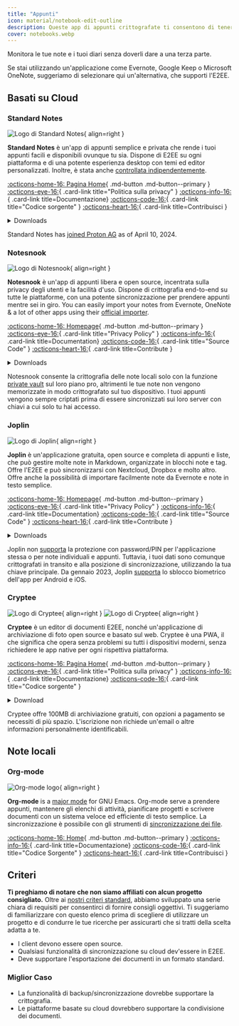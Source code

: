```yaml
---
title: "Appunti"
icon: material/notebook-edit-outline
description: Queste app di appunti crittografate ti consentono di tenere traccia delle tue note, senza darle alle terze parti.
cover: notebooks.webp
---
```


Monitora le tue note e i tuoi diari senza doverli dare a una terza parte.

Se stai utilizzando un'applicazione come Evernote, Google Keep o Microsoft OneNote, suggeriamo di selezionare qui un'alternativa, che supporti l'E2EE.

## Basati su Cloud

### Standard Notes

<div class="admonition recommendation" markdown>

![Logo di Standard Notes](assets/img/notebooks/standard-notes.svg){ align=right }

**Standard Notes** è un'app di appunti semplice e privata che rende i tuoi appunti facili e disponibili ovunque tu sia. Dispone di E2EE su ogni piattaforma e di una potente esperienza desktop con temi ed editor personalizzati. Inoltre, è stata anche [controllata indipendentemente](https://standardnotes.com/help/2/has-standard-notes-completed-a-third-party-security-audit).

[:octicons-home-16: Pagina Home](https://standardnotes.com){ .md-button .md-button--primary }
[:octicons-eye-16:](https://standardnotes.com/privacy){ .card-link title="Politica sulla privacy" }
[:octicons-info-16:](https://standardnotes.com/help){ .card-link title=Documentazione}
[:octicons-code-16:](https://github.com/standardnotes){ .card-link title="Codice sorgente" }
[:octicons-heart-16:](https://standardnotes.com/donate){ .card-link title=Contribuisci }

<details class="downloads" markdown>
<summary>Downloads</summary>

- [:simple-googleplay: Google Play](https://play.google.com/store/apps/details?id=com.standardnotes)
- [:simple-appstore: App Store](https://apps.apple.com/app/id1285392450)
- [:simple-github: GitHub](https://github.com/standardnotes/app/releases)
- [:simple-windows11: Windows](https://standardnotes.com)
- [:simple-apple: macOS](https://standardnotes.com)
- [:simple-linux: Linux](https://standardnotes.com)
- [:octicons-globe-16: Web](https://app.standardnotes.com)

</details>

</div>

Standard Notes has [joined Proton AG](https://standardnotes.com/blog/joining-forces-with-proton) as of April 10, 2024.

### Notesnook

<div class="admonition recommendation" markdown>

![Logo di Notesnook](assets/img/notebooks/notesnook.svg){ align=right }

**Notesnook** è un'app di appunti libera e open source, incentrata sulla privacy degli utenti e la facilità d'uso. Dispone di crittografia end-to-end su tutte le piattaforme, con una potente sincronizzazione per prendere appunti mentre sei in giro. You can easily import your notes from Evernote, OneNote & a lot of other apps using their [official importer](https://importer.notesnook.com).

[:octicons-home-16: Homepage](https://notesnook.com){ .md-button .md-button--primary }
[:octicons-eye-16:](https://notesnook.com/privacy){ .card-link title="Privacy Policy" }
[:octicons-info-16:](https://help.notesnook.com){ .card-link title=Documentation}
[:octicons-code-16:](https://github.com/streetwriters/notesnook){ .card-link title="Source Code" }
[:octicons-heart-16:](https://github.com/streetwriters/notesnook/blob/master/CONTRIBUTING.md){ .card-link title=Contribute }

<details class="downloads" markdown>
<summary>Downloads</summary>

- [:simple-googleplay: Google Play](https://play.google.com/store/apps/details?id=com.streetwriters.notesnook)
- [:simple-appstore: App Store](https://apps.apple.com/app/id1544027013)
- [:simple-github: GitHub](https://github.com/streetwriters/notesnook/releases)
- [:simple-windows11: Windows](https://notesnook.com/downloads)
- [:simple-apple: macOS](https://notesnook.com/downloads)
- [:simple-linux: Linux](https://notesnook.com/downloads)
- [:simple-firefoxbrowser: Firefox](https://notesnook.com/notesnook-web-clipper)
- [:simple-googlechrome: Chrome](https://chrome.google.com/webstore/detail/notesnook-web-clipper/kljhpemdlcnjohmfmkogahelkcidieaj)

</details>

</div>

Notesnook consente la crittografia delle note locali solo con la funzione [private vault](https://help.notesnook.com/lock-notes-with-private-vault) sul loro piano pro, altrimenti le tue note non vengono memorizzate in modo crittografato sul tuo dispositivo. I tuoi appunti vengono sempre criptati prima di essere sincronizzati sui loro server con chiavi a cui solo tu hai accesso.

### Joplin

<div class="admonition recommendation" markdown>

![Logo di Joplin](assets/img/notebooks/joplin.svg){ align=right }

**Joplin** è un'applicazione gratuita, open source e completa di appunti e liste, che può gestire molte note in Markdown, organizzate in blocchi note e tag. Offre l'E2EE e può sincronizzarsi con Nextcloud, Dropbox e molto altro. Offre anche la possibilità di importare facilmente note da Evernote e note in testo semplice.

[:octicons-home-16: Homepage](https://joplinapp.org){ .md-button .md-button--primary }
[:octicons-eye-16:](https://joplinapp.org/privacy){ .card-link title="Privacy Policy" }
[:octicons-info-16:](https://joplinapp.org/help){ .card-link title=Documentation}
[:octicons-code-16:](https://github.com/laurent22/joplin){ .card-link title="Source Code" }
[:octicons-heart-16:](https://joplinapp.org/donate){ .card-link title=Contribute }

<details class="downloads" markdown>
<summary>Downloads</summary>

- [:simple-googleplay: Google Play](https://play.google.com/store/apps/details?id=net.cozic.joplin)
- [:simple-appstore: App Store](https://apps.apple.com/app/id1315599797)
- [:simple-github: GitHub](https://github.com/laurent22/joplin-android/releases)
- [:simple-windows11: Windows](https://joplinapp.org/#desktop-applications)
- [:simple-apple: macOS](https://joplinapp.org/#desktop-applications)
- [:simple-linux: Linux](https://joplinapp.org/#desktop-applications)
- [:simple-firefoxbrowser: Firefox](https://addons.mozilla.org/firefox/addon/joplin-web-clipper)
- [:simple-googlechrome: Chrome](https://chrome.google.com/webstore/detail/joplin-web-clipper/alofnhikmmkdbbbgpnglcpdollgjjfek)

</details>

</div>

Joplin non [supporta](https://github.com/laurent22/joplin/issues/289) la protezione con password/PIN per l'applicazione stessa o per note individuali e appunti. Tuttavia, i tuoi dati sono comunque crittografati in transito e alla posizione di sincronizzazione, utilizzando la tua chiave principale. Da gennaio 2023, Joplin [supporta](https://github.com/laurent22/joplin/commit/f10d9f75b055d84416053fab7e35438f598753e9) lo sblocco biometrico dell'app per Android e iOS.

### Cryptee

<div class="admonition recommendation" markdown>

![Logo di Cryptee](./assets/img/notebooks/cryptee.svg#only-light){ align=right }
![Logo di Cryptee](./assets/img/notebooks/cryptee-dark.svg#only-dark){ align=right }

**Cryptee** è un editor di documenti E2EE, nonché un'applicazione di archiviazione di foto open source e basato sul web. Cryptee è una PWA, il che significa che opera senza problemi su tutti i dispositivi moderni, senza richiedere le app native per ogni rispettiva piattaforma.

[:octicons-home-16: Pagina Home](https://crypt.ee){ .md-button .md-button--primary }
[:octicons-eye-16:](https://crypt.ee/privacy){ .card-link title="Politica sulla privacy" }
[:octicons-info-16:](https://crypt.ee/help){ .card-link title=Documentazione}
[:octicons-code-16:](https://github.com/cryptee){ .card-link title="Codice sorgente" }

<details class="downloads" markdown>
<summary>Download</summary>

- [:octicons-globe-16: PWA](https://crypt.ee/download)

</details>

</div>

Cryptee offre 100MB di archiviazione gratuiti, con opzioni a pagamento se necessiti di più spazio. L'iscrizione non richiede un'email o altre informazioni personalmente identificabili.

## Note locali

### Org-mode

<div class="admonition recommendation" markdown>

![Org-mode logo](assets/img/notebooks/org-mode.svg){ align=right }

**Org-mode** is a [major mode](https://gnu.org/software/emacs/manual/html_node/elisp/Major-Modes.html) for GNU Emacs. Org-mode serve a prendere appunti, mantenere gli elenchi di attività, pianificare progetti e scrivere documenti con un sistema veloce ed efficiente di testo semplice. La sincronizzazione è possibile con gli strumenti di [sincronizzazione dei file](file-sharing.md#file-sync).

[:octicons-home-16: Home](https://orgmode.org){ .md-button .md-button--primary }
[:octicons-info-16:](https://orgmode.org/manuals.html){ .card-link title=Documentazione}
[:octicons-code-16:](https://git.savannah.gnu.org/cgit/emacs/org-mode.git){ .card-link title="Codice Sorgente" }
[:octicons-heart-16:](https://liberapay.com/bzg){ .card-link title=Contribuisci }

</details>

</div>

## Criteri

**Ti preghiamo di notare che non siamo affiliati con alcun progetto consigliato.** Oltre ai [nostri criteri standard](about/criteria.md), abbiamo sviluppato una serie chiara di requisiti per consentirci di fornire consigli oggettivi. Ti suggeriamo di familiarizzare con questo elenco prima di scegliere di utilizzare un progetto e di condurre le tue ricerche per assicurarti che si tratti della scelta adatta a te.

- I client devono essere open source.
- Qualsiasi funzionalità di sincronizzazione su cloud dev'essere in E2EE.
- Deve supportare l'esportazione dei documenti in un formato standard.

### Miglior Caso

- La funzionalità di backup/sincronizzazione dovrebbe supportare la crittografia.
- Le piattaforme basate su cloud dovrebbero supportare la condivisione dei documenti.
